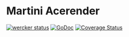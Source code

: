 # Martini Acerender

[![wercker status](https://app.wercker.com/status/1cdc361a2374b8f28022c7fd2f8792b5/m "wercker status")](https://app.wercker.com/project/bykey/1cdc361a2374b8f28022c7fd2f8792b5)
[![GoDoc](https://godoc.org/github.com/yosssi/martini-acerender?status.svg)](https://godoc.org/github.com/yosssi/martini-acerender)
[![Coverage Status](https://img.shields.io/coveralls/yosssi/martini-acerender.svg)](https://coveralls.io/r/yosssi/martini-acerender?branch=HEAD)
